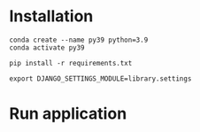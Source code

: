 
# Installation
```
conda create --name py39 python=3.9
conda activate py39

pip install -r requirements.txt

export DJANGO_SETTINGS_MODULE=library.settings
```

# Run application

